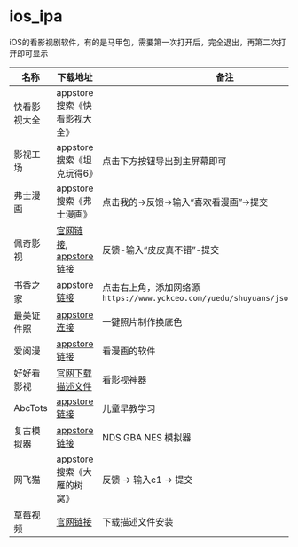 # ios_ipa
iOS的看影视剧软件，有的是马甲包，需要第一次打开后，完全退出，再第二次打开即可显示



| 名称 | 下载地址 | 备注 |
| ---------  | --------- | -------- |
| 快看影视大全 | appstore搜索《快看影视大全》  | |
| 影视工场  | appstore搜索《坦克玩得6》 | 点击下方按钮导出到主屏幕即可 |
| 弗士漫画  | appstore搜索《弗士漫画》 | 点击我的->反馈->输入“喜欢看漫画”->提交 |
| 佩奇影视  | [官网链接](http://peiqi.tv/), [appstore链接](https://apps.apple.com/cn/app/id6479675583) | 反馈-输入“皮皮真不错”-提交 |
| 书香之家 | [appstore链接](https://apps.apple.com/cn/app/id1618927630) | 点击右上角，添加网络源 `https://www.yckceo.com/yuedu/shuyuans/json/id/354.json` |
| 最美证件照 | [appstore连接](https://apps.apple.com/cn/app/id6476882711) | 一键照片制作换底色 |
| 爱阅漫 | [appstore链接](https://apps.apple.com/cn/app/id6449724738) | 看漫画的软件 |
| 好好看影视 | [官网下载描述文件](https://www.hhkan0.com) | 看影视神器 |
| AbcTots | [appstore链接](https://apps.apple.com/cn/app/abctots/id6504202830) | 儿童早教学习 |
| 复古模拟器 | [appstore链接](https://apps.apple.com/cn/app/id6737550290) | NDS GBA NES 模拟器 |
| 网飞猫 | appstore搜索《大雁的树窝》 | 反馈 -> 输入c1 -> 提交 | 
| 草莓视频 | [官网链接](https://cm.dlyllwl.cn/left_arrow.png) | 下载描述文件安装 | 
